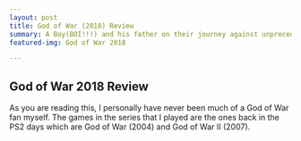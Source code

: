 ```yaml
---
layout: post
title: God of War (2018) Review
summary: A Boy(BOI!!!) and his father on their journey against unprecedented odds.
featured-img: God of War 2018

---
```


## God of War 2018 Review
As you are reading this, I personally have never been much of a God of War fan myself. The games in the series that I played are the ones back in the PS2 days which are God of War (2004) and God of War II (2007).
